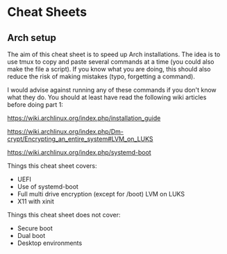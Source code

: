 # Cheat Sheets

## Arch setup

The aim of this cheat sheet is to speed up Arch installations. The idea is to use tmux to copy and paste several commands at a time (you could also make the file a script). If you know what you are doing, this should also reduce the risk of making mistakes (typo, forgetting a command).

I would advise against running any of these commands if you don't know what they do. You should at least have read the following wiki articles before doing part 1:

https://wiki.archlinux.org/index.php/installation_guide

https://wiki.archlinux.org/index.php/Dm-crypt/Encrypting_an_entire_system#LVM_on_LUKS

https://wiki.archlinux.org/index.php/systemd-boot

Things this cheat sheet covers:

- UEFI
- Use of systemd-boot
- Full multi drive encryption (except for /boot) LVM on LUKS
- X11 with xinit

Things this cheat sheet does not cover:

- Secure boot
- Dual boot
- Desktop environments

